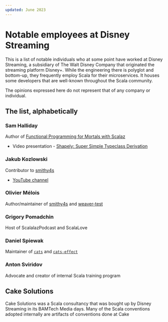 ```yaml
---
updated: June 2023
---
```

# Notable employees at Disney Streaming

This is a list of notable individuals who at some point have worked at Disney Streaming, a subsidiary of The Walt Disney Company that originated the streaming platform Disney+. While the engineering there is polyglot and bottom-up, they frequently employ Scala for their microservices. It houses some developers that are well-known throughout the Scala community.

The opinions expressed here do not represent that of any company or individual.

## The list, alphabetically

### Sam Halliday

Author of [Functional Programming for Mortals with Scalaz](https://leanpub.com/fpmortals)

* Video presentation - [Shapely: Super Simple Typeclass Derivation](https://www.youtube.com/watch?v=hIssqESXgfI)

### Jakub Kozlowski

Contributor to [smithy4s](https://disneystreaming.github.io/smithy4s/)

* [YouTube channel](https://www.youtube.com/channel/UCBSRCuGz9laxVv0rAnn2O9Q)

### Olivier Mélois

Author/maintainer of [smithy4s](https://disneystreaming.github.io/smithy4s/) and [weaver-test](https://disneystreaming.github.io/weaver-test/)

### Grigory Pomadchin

Host of ScalalazPodcast and ScalaLove

### Daniel Spiewak

Maintainer of [`cats`](https://typelevel.org/cats/) and [`cats-effect`](https://typelevel.org/cats-effect/)

### Anton Sviridov

Advocate and creator of internal Scala training program

## Cake Solutions

Cake Solutions was a Scala consultancy that was bought up by Disney Streaming in its BAMTech Media days. Many of the Scala conventions adopted internally are artifacts of conventions done at Cake 
